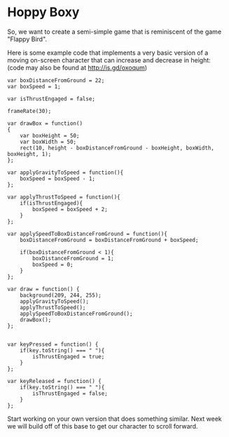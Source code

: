 # Hoppy Boxy

So, we want to create a semi-simple game that is reminiscent of the
game "Flappy Bird".

Here is some example code that implements a very basic version of a
moving on-screen character that can increase and decrease in height:
(code may also be found at http://is.gd/oxoqum)

    var boxDistanceFromGround = 22;
    var boxSpeed = 1;
    
    var isThrustEngaged = false;
    
    frameRate(30);
    
    var drawBox = function()
    {
        var boxHeight = 50;
        var boxWidth = 50;
        rect(10, height - boxDistanceFromGround - boxHeight, boxWidth, boxHeight, 1);
    };
    
    var applyGravityToSpeed = function(){
        boxSpeed = boxSpeed - 1;
    };
    
    var applyThrustToSpeed = function(){
        if(isThrustEngaged){
            boxSpeed = boxSpeed + 2;
        }
    };
    
    var applySpeedToBoxDistanceFromGround = function(){
        boxDistanceFromGround = boxDistanceFromGround + boxSpeed;
        
        if(boxDistanceFromGround < 1){
            boxDistanceFromGround = 1;
            boxSpeed = 0;
        }
    };
    
    var draw = function() {
        background(209, 244, 255);
        applyGravityToSpeed();
        applyThrustToSpeed();
        applySpeedToBoxDistanceFromGround();
        drawBox();
    };
    
    
    var keyPressed = function() {
        if(key.toString() === " "){
            isThrustEngaged = true;
        }
    };
    
    var keyReleased = function() {
        if(key.toString() === " "){
            isThrustEngaged = false;
        }
    };


Start working on your own version that does something similar. Next
week we will build off of this base to get our character to scroll
forward.



